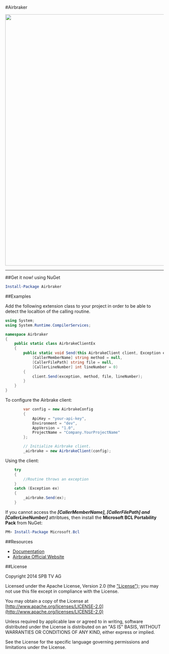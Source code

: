 #Airbraker

<img src="http://f.cl.ly/items/0L0G1z0E2A1P3H2O042F/dotnet%2009.19.32.jpg" width=800px>

-----------------------

##Get it now! using NuGet

```powershell
Install-Package Airbraker
```

##Examples

Add the following extension class to your project in order to be able to detect the localtion of the calling routine.
```csharp
using System;
using System.Runtime.CompilerServices;

namespace Airbraker
{
    public static class AirbrakeClientEx
    {
        public static void Send(this AirbrakeClient client, Exception exception,
            [CallerMemberName] string method = null,
            [CallerFilePath] string file = null,
            [CallerLineNumber] int lineNumber = 0)
        {
            client.Send(exception, method, file, lineNumber);
        }
    }
}
```

To configure the Airbrake client:

```csharp
        var config = new AirbrakeConfig
        {
            ApiKey = "your-api-key",
            Environment = "dev",
            AppVersion = "1.0",
            ProjectName = "Company.YourProjectName"
        };

        // Initialize Airbrake client.
        _airbrake = new AirbrakeClient(config);
```

Using the client:

```csharp
    try
    {
        //Routine throws an exception
    }
    catch (Exception ex)
    {
        _airbrake.Send(ex);
    }
```

If you cannot access the ___[CallerMemberName], [CallerFilePath] and [CallerLineNumber]___ attribtues, then install the __Microsoft BCL Portability Pack__ from NuGet:
```powershell
PM> Install-Package Microsoft.Bcl
```


##Resources

- [Documentation](Docs)
- [Airbrake Official Website](https://airbrake.io/)


##License

Copyright 2014 SPB TV AG

Licensed under the Apache License, Version 2.0 (the ["License"](License)); you may not use this file except in compliance with the License.

You may obtain a copy of the License at [http://www.apache.org/licenses/LICENSE-2.0](http://www.apache.org/licenses/LICENSE-2.0)

Unless required by applicable law or agreed to in writing, software distributed under the License is distributed on an "AS IS" BASIS, WITHOUT WARRANTIES OR CONDITIONS OF ANY KIND, either express or implied. 

See the License for the specific language governing permissions and limitations under the License.
